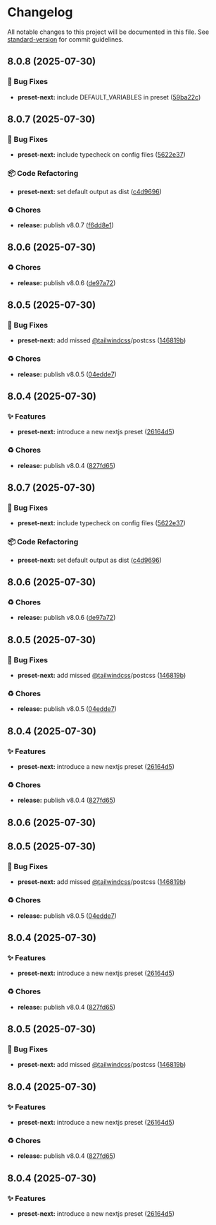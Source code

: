 # Changelog

All notable changes to this project will be documented in this file. See [standard-version](https://github.com/conventional-changelog/standard-version) for commit guidelines.

## 8.0.8 (2025-07-30)


### 🐛 Bug Fixes

* **preset-next:** include DEFAULT_VARIABLES in preset ([59ba22c](https://github.com/alvis/presetter/commit/59ba22c8a9aeef86fb54b41a35384c615318743c))



## 8.0.7 (2025-07-30)


### 🐛 Bug Fixes

* **preset-next:** include typecheck on config files ([5622e37](https://github.com/alvis/presetter/commit/5622e37301164cac67d3875b54fc16e37ee8c904))


### 📦 Code Refactoring

* **preset-next:** set default output as dist ([c4d9696](https://github.com/alvis/presetter/commit/c4d96965a7e5378fcf2cc26ba3204fdb1961b449))


### ♻️ Chores

* **release:** publish v8.0.7 ([f6dd8e1](https://github.com/alvis/presetter/commit/f6dd8e175824fc4dd98c715a0a4c368250fa646f))



## 8.0.6 (2025-07-30)


### ♻️ Chores

* **release:** publish v8.0.6 ([de97a72](https://github.com/alvis/presetter/commit/de97a7215a2a9955c750404f1ba75908492299e3))



## 8.0.5 (2025-07-30)


### 🐛 Bug Fixes

* **preset-next:** add missed [@tailwindcss](https://github.com/tailwindcss)/postcss ([146819b](https://github.com/alvis/presetter/commit/146819bc89082df467ff8b09f5a7fecc23615549))


### ♻️ Chores

* **release:** publish v8.0.5 ([04edde7](https://github.com/alvis/presetter/commit/04edde7f36e9275115a484aed94eee9b96547e6a))



## 8.0.4 (2025-07-30)


### ✨ Features

* **preset-next:** introduce a new nextjs preset ([26164d5](https://github.com/alvis/presetter/commit/26164d5fd299de9242b5de69a847edbd7fceb5c5))


### ♻️ Chores

* **release:** publish v8.0.4 ([827fd65](https://github.com/alvis/presetter/commit/827fd651873c42089cc48ccada6ec79be36880fa))



## 8.0.7 (2025-07-30)


### 🐛 Bug Fixes

* **preset-next:** include typecheck on config files ([5622e37](https://github.com/alvis/presetter/commit/5622e37301164cac67d3875b54fc16e37ee8c904))


### 📦 Code Refactoring

* **preset-next:** set default output as dist ([c4d9696](https://github.com/alvis/presetter/commit/c4d96965a7e5378fcf2cc26ba3204fdb1961b449))



## 8.0.6 (2025-07-30)


### ♻️ Chores

* **release:** publish v8.0.6 ([de97a72](https://github.com/alvis/presetter/commit/de97a7215a2a9955c750404f1ba75908492299e3))



## 8.0.5 (2025-07-30)


### 🐛 Bug Fixes

* **preset-next:** add missed [@tailwindcss](https://github.com/tailwindcss)/postcss ([146819b](https://github.com/alvis/presetter/commit/146819bc89082df467ff8b09f5a7fecc23615549))


### ♻️ Chores

* **release:** publish v8.0.5 ([04edde7](https://github.com/alvis/presetter/commit/04edde7f36e9275115a484aed94eee9b96547e6a))



## 8.0.4 (2025-07-30)


### ✨ Features

* **preset-next:** introduce a new nextjs preset ([26164d5](https://github.com/alvis/presetter/commit/26164d5fd299de9242b5de69a847edbd7fceb5c5))


### ♻️ Chores

* **release:** publish v8.0.4 ([827fd65](https://github.com/alvis/presetter/commit/827fd651873c42089cc48ccada6ec79be36880fa))



## 8.0.6 (2025-07-30)



## 8.0.5 (2025-07-30)


### 🐛 Bug Fixes

* **preset-next:** add missed [@tailwindcss](https://github.com/tailwindcss)/postcss ([146819b](https://github.com/alvis/presetter/commit/146819bc89082df467ff8b09f5a7fecc23615549))


### ♻️ Chores

* **release:** publish v8.0.5 ([04edde7](https://github.com/alvis/presetter/commit/04edde7f36e9275115a484aed94eee9b96547e6a))



## 8.0.4 (2025-07-30)


### ✨ Features

* **preset-next:** introduce a new nextjs preset ([26164d5](https://github.com/alvis/presetter/commit/26164d5fd299de9242b5de69a847edbd7fceb5c5))


### ♻️ Chores

* **release:** publish v8.0.4 ([827fd65](https://github.com/alvis/presetter/commit/827fd651873c42089cc48ccada6ec79be36880fa))



## 8.0.5 (2025-07-30)


### 🐛 Bug Fixes

* **preset-next:** add missed [@tailwindcss](https://github.com/tailwindcss)/postcss ([146819b](https://github.com/alvis/presetter/commit/146819bc89082df467ff8b09f5a7fecc23615549))



## 8.0.4 (2025-07-30)


### ✨ Features

* **preset-next:** introduce a new nextjs preset ([26164d5](https://github.com/alvis/presetter/commit/26164d5fd299de9242b5de69a847edbd7fceb5c5))


### ♻️ Chores

* **release:** publish v8.0.4 ([827fd65](https://github.com/alvis/presetter/commit/827fd651873c42089cc48ccada6ec79be36880fa))



## 8.0.4 (2025-07-30)


### ✨ Features

* **preset-next:** introduce a new nextjs preset ([26164d5](https://github.com/alvis/presetter/commit/26164d5fd299de9242b5de69a847edbd7fceb5c5))

